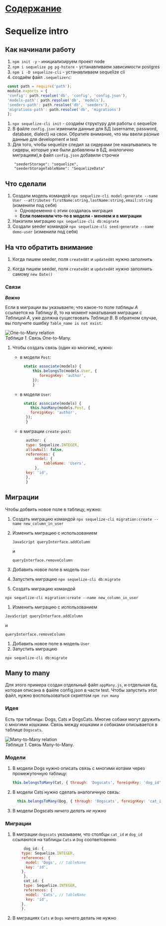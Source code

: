 # [Содержание](../README.md)

# Sequelize intro

## Как начинали работу

1.  `npm init -y` - инициализируем проект node
1.  `npm i sequelize pg pg-hstore` - устанавливаем зависимости postgres
1.  `npm i -D sequelize-cli` - устанавливаем sequelize cli
1.  создаём файл `.sequelizerc`:

```Javascript
 const path = require('path');
 module.exports = {
 'config': path.resolve('db', 'config', 'config.json'),
 'models-path': path.resolve('db', 'models'),
 'seeders-path': path.resolve('db', 'seeders'),
 'migrations-path': path.resolve('db', 'migrations')
 };
```

1. `npx sequelize-cli init` - создаём структуру для работы с sequelize
1. В файле `config.json` изменили данные для БД (username, password, database, dialect) на свои. Обратите внимание, что мы ввели разные данные для development и test
1. Для того, чтобы sequelize следил за сидерами (не накатывались те сидеры, которые уже были добавлены в БД, аналогично миграциям),в файл `config.json` добавили строчки

```
    "seederStorage": "sequelize",
    "seederStorageTableName": "SequelizeData"
```

## Что сделали

1.  Создали модель командой `npx sequelize-cli model:generate --name User --attributes firstName:string,lastName:string,email:string` (изменили под себя)
    - Одновременно с этим создалась миграция
    - **Если поменяли что-то в модели - меняем и в миграции**
1.  Накатили миграцию `npx sequelize-cli db:migrate`
1.  Создали seeder командой `npx sequelize-cli seed:generate --name demo-user` (изменили под себя)

## На что обратить внимание

1.  Когда пишем seeder, поля `createdAt` и `updatedAt` нужно заполнить

1.  Когда пишем seeder, поля `createdAt` и `updatedAt` нужно заполнить самому `new Date()`

### Связи

**_Важно_**

Если в миграции вы указываете, что какое-то поле _таблицы А_ ссылается на _Таблицу В_, то на момент накатывания миграции с _Таблицей А_, уже должна существовать _Таблица В_. В обратном случае, вы получите ошибку `Table_name is not exist`.

![One-to-Many relation](readme_assets/1.png)  
_Таблица 1_. Связь One-to-Many.

1.  Чтобы создать связь (один ко многим), нужно:

    - в модели `Post`:

    ```JavaScript
         static associate(models) {
             this.belongsTo(models.User, {
                foreignKey: 'author',
             });
             }
    ```

    - в модели `User`:

    ```JavaScript
         static associate(models) {
            this.hasMany(models.Post, {
            foreignKey: 'author',
          });
          }
    ```

    - в миграции `create-post`:

    ```JavaScript
          author: {
          type: Sequelize.INTEGER,
          allowNull: false,
          references: {
              model: {
                  tableName: 'Users',
              },
          key: 'id',
          },
          }
    ```

## Миграции

Чтобы добвить новое поле в таблицу, нужно:

1. Создать миграцию командой `npx sequelize-cli migration:create --name new_column_in_user`

1. Изменить миграцию с использованием

   `JavaScript queryInterface.addColumn `

   и

   `queryInterface.removeColumn`

1. Добавить новое поле в модель `User`
1. Запустить миграцию `npx sequelize-cli db:migrate`
1. Создать миграцию командой

`npx sequelize-cli migration:create --name new_column_in_user`

1.  Изменить миграцию с использованием

`JavaScript queryInterface.addColumn `

и

`queryInterface.removeColumn `

1.  Добавить новое поле в модель `User`
1.  Запустить миграцию

`npx sequelize-cli db:migrate`

## Many to many

Для этого примера создан отдельный файл `appMany.js`, и отдельная бд, которая описана в файле config.json в части test. Чтобы запустить этот файл, нужно воспользоваться скриптом `npm run many`

### Идея

Есть три таблицы: Dogs, Cats и DogsCats. Многие собаки могут дружить с многими кошками. Связь между кошками и собаками описывается в таблице `Dogscats`.

![Many-to-Many relation](readme_assets/2.png)  
_Таблица 1_. Связь Many-to-Many.

### Модели

1. В модели Dogs нужно описать связь с многими котами через промежуточную таблицу:

   ```Javascript
   this.belongsToMany(Cat, { through: 'Dogscats', foreignKey: 'dog_id' });
   ```

1. В модели Cats нужно сделать аналогичную связь:

   ```Javascript
     this.belongsToMany(Dog, { through: 'Dogscats', foreignKey: 'cat_id' });
   ```

1. В модели Dogscats _ничего делать не нужно_

### Миграции

1. В миграции `dogscats` указываем, что столбцы `cat_id` и `dog_id` ссылаются на таблицы `Cats` и `Dog` соответсвенно

   ```Javascript
        dog_id: {
       type: Sequelize.INTEGER,
       references: {
         model: 'Dogs', // tableName
         key: 'id',
       },
        },
        cat_id: {
        type: Sequelize.INTEGER,
        references: {
         model: 'Cats', // tableName
         key: 'id',
       },
       },
   ```

1. В миграциях `Cats` и `Dogs` ничего делать не нужно

